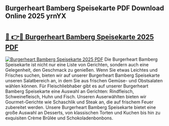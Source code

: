 ## Burgerheart Bamberg Speisekarte PDF Download Online 2025 yrnYX

# <h2><a href="http://gcbmr0.nevu.top/?p=Burgerheart+Bamberg+Speisekarte">🔗 👉🔴 Burgerheart Bamberg Speisekarte 2025 PDF</a></h2>

[![Burgerheart Bamberg Speisekarte 2025 PDF](https://i.imgur.com/dBaPXMq.png)](http://gcbmr0.nevu.top/?p=Burgerheart+Bamberg+Speisekarte)
Die Burgerheart Bamberg Speisekarte ist nicht nur eine Liste von Gerichten, sondern auch eine Gelegenheit, den Geschmack zu genießen. Wenn Sie etwas Leichtes und Frisches suchen, bieten wir auf unserer Burgerheart Bamberg Speisekarte unseren Salatbereich an, in dem Sie aus frischen Gemüse- und Obstsalaten wählen können. Für Fleischliebhaber gibt es auf unserer Burgerheart Bamberg Speisekarte eine Auswahl an Gerichten: Rindfleisch, Schweinefleisch, Huhn und Fisch. Unseren Auserwählten bieten wir Gourmet-Gerichte wie Schaschlik und Steak an, die auf frischem Feuer zubereitet werden. Unsere Burgerheart Bamberg Speisekarte bietet eine große Auswahl an Desserts, von klassischen Torten und Kuchen bis hin zu exquisiten Crème Brûlée und Schokoladenbonbons.
